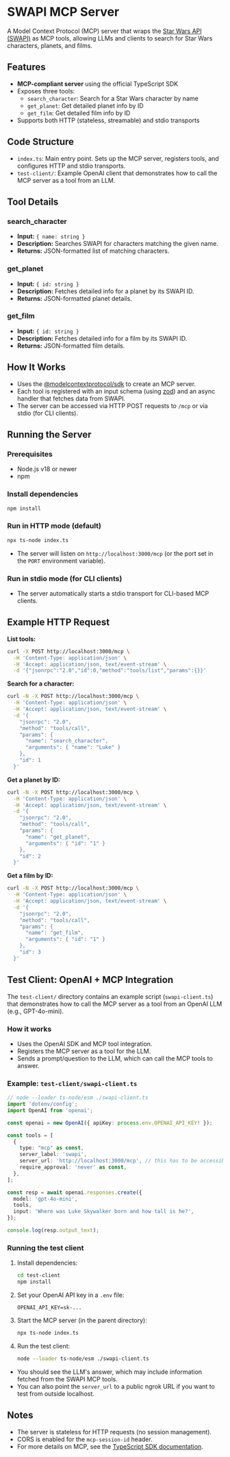 # SWAPI MCP Server

A Model Context Protocol (MCP) server that wraps the [Star Wars API (SWAPI)](https://swapi.online/) as MCP tools, allowing LLMs and clients to search for Star Wars characters, planets, and films.

## Features

- **MCP-compliant server** using the official TypeScript SDK
- Exposes three tools:
  - `search_character`: Search for a Star Wars character by name
  - `get_planet`: Get detailed planet info by ID
  - `get_film`: Get detailed film info by ID
- Supports both HTTP (stateless, streamable) and stdio transports

## Code Structure

- `index.ts`: Main entry point. Sets up the MCP server, registers tools, and configures HTTP and stdio transports.
- `test-client/`: Example OpenAI client that demonstrates how to call the MCP server as a tool from an LLM.

## Tool Details

### search_character

- **Input:** `{ name: string }`
- **Description:** Searches SWAPI for characters matching the given name.
- **Returns:** JSON-formatted list of matching characters.

### get_planet

- **Input:** `{ id: string }`
- **Description:** Fetches detailed info for a planet by its SWAPI ID.
- **Returns:** JSON-formatted planet details.

### get_film

- **Input:** `{ id: string }`
- **Description:** Fetches detailed info for a film by its SWAPI ID.
- **Returns:** JSON-formatted film details.

## How It Works

- Uses the [@modelcontextprotocol/sdk](https://github.com/modelcontextprotocol/typescript-sdk) to create an MCP server.
- Each tool is registered with an input schema (using [zod](https://zod.dev/)) and an async handler that fetches data from SWAPI.
- The server can be accessed via HTTP POST requests to `/mcp` or via stdio (for CLI clients).

## Running the Server

### Prerequisites

- Node.js v18 or newer
- npm

### Install dependencies

```bash
npm install
```

### Run in HTTP mode (default)

```bash
npx ts-node index.ts
```

- The server will listen on `http://localhost:3000/mcp` (or the port set in the `PORT` environment variable).

### Run in stdio mode (for CLI clients)

- The server automatically starts a stdio transport for CLI-based MCP clients.

## Example HTTP Request

**List tools:**

```bash
curl -X POST http://localhost:3000/mcp \
  -H 'Content-Type: application/json' \
  -H 'Accept: application/json, text/event-stream' \
  -d '{"jsonrpc":"2.0","id":0,"method":"tools/list","params":{}}'
```

**Search for a character:**

```bash
curl -N -X POST http://localhost:3000/mcp \
  -H 'Content-Type: application/json' \
  -H 'Accept: application/json, text/event-stream' \
  -d '{
    "jsonrpc": "2.0",
    "method": "tools/call",
    "params": {
      "name": "search_character",
      "arguments": { "name": "Luke" }
    },
    "id": 1
  }'
```

**Get a planet by ID:**

```bash
curl -N -X POST http://localhost:3000/mcp \
  -H 'Content-Type: application/json' \
  -H 'Accept: application/json, text/event-stream' \
  -d '{
    "jsonrpc": "2.0",
    "method": "tools/call",
    "params": {
      "name": "get_planet",
      "arguments": { "id": "1" }
    },
    "id": 2
  }'
```

**Get a film by ID:**

```bash
curl -N -X POST http://localhost:3000/mcp \
  -H 'Content-Type: application/json' \
  -H 'Accept: application/json, text/event-stream' \
  -d '{
    "jsonrpc": "2.0",
    "method": "tools/call",
    "params": {
      "name": "get_film",
      "arguments": { "id": "1" }
    },
    "id": 3
  }'
```

## Test Client: OpenAI + MCP Integration

The `test-client/` directory contains an example script (`swapi-client.ts`) that demonstrates how to call the MCP server as a tool from an OpenAI LLM (e.g., GPT-4o-mini).

### How it works

- Uses the OpenAI SDK and MCP tool integration.
- Registers the MCP server as a tool for the LLM.
- Sends a prompt/question to the LLM, which can call the MCP tools to answer.

### Example: `test-client/swapi-client.ts`

```typescript
// node --loader ts-node/esm ./swapi-client.ts
import 'dotenv/config';
import OpenAI from 'openai';

const openai = new OpenAI({ apiKey: process.env.OPENAI_API_KEY! });

const tools = [
  {
    type: "mcp" as const,
    server_label: 'swapi',
    server_url: 'http://localhost:3000/mcp', // this has to be accessible from your LLM
    require_approval: 'never' as const,
  },
];

const resp = await openai.responses.create({
  model: 'gpt-4o-mini',
  tools,
  input: 'Where was Luke Skywalker born and how tall is he?',
});

console.log(resp.output_text);
```

### Running the test client

1. Install dependencies:
   ```bash
   cd test-client
   npm install
   ```
2. Set your OpenAI API key in a `.env` file:
   ```env
   OPENAI_API_KEY=sk-...
   ```
3. Start the MCP server (in the parent directory):
   ```bash
   npx ts-node index.ts
   ```
4. Run the test client:
   ```bash
   node --loader ts-node/esm ./swapi-client.ts
   ```

- You should see the LLM's answer, which may include information fetched from the SWAPI MCP tools.
- You can also point the `server_url` to a public ngrok URL if you want to test from outside localhost.

## Notes

- The server is stateless for HTTP requests (no session management).
- CORS is enabled for the `mcp-session-id` header.
- For more details on MCP, see the [TypeScript SDK documentation](https://github.com/modelcontextprotocol/typescript-sdk).
